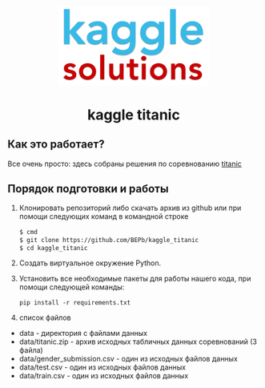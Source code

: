 <div align="center">


<img src="./art/logo.png" alt="Bot logo" width="300" height="156.5">

# kaggle titanic

</div>

## Как это работает?

Все очень просто: здесь собраны решения по соревнованию [titanic](https://www.kaggle.com/competitions/titanic) 

## Порядок подготовки и работы

1. Клонировать репозиторий либо скачать архив из github или при помощи следующих команд в командной строке
   ```commandline
   $ cmd
   $ git clone https://github.com/BEPb/kaggle_titanic
   $ cd kaggle_titanic
   ```

2. Создать виртуальное окружение Python.
3. Установить все необходимые пакеты для работы нашего кода, при помощи следующей команды:

    ```
    pip install -r requirements.txt
    ```
4. список файлов
- data - директория с файлами данных
- data/titanic.zip - архив исходных табличных данных соревнований (3 файла)
- data/gender_submission.csv - один из исходных файлов данных
- data/test.csv - один из исходных файлов данных
- data/train.csv - один из исходных файлов данных
